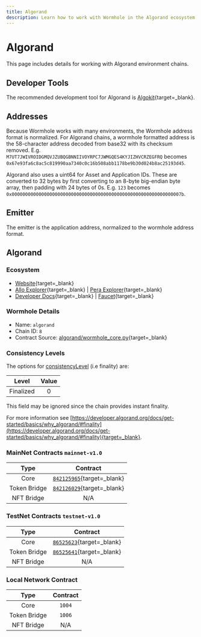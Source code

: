 ```yaml
---
title: Algorand
description: Learn how to work with Wormhole in the Algorand ecosystem with tools, address formats, contract details, and finality levels for a variety of environments.
---
```


# Algorand

This page includes details for working with Algorand environment chains.

## Developer Tools

The recommended development tool for Algorand is [Algokit](https://developer.algorand.org/docs/get-started/algokit/){target=_blank}.

## Addresses

Because Wormhole works with many environments, the Wormhole address format is normalized. For Algorand chains, a wormhole formatted address is the 58-character address decoded from base32 with its checksum removed. E.g. `M7UT7JWIVROIDGMQVJZUBQGBNNIIVOYRPC7JWMGQES4KYJIZHVCRZEGFRQ` becomes `0x67e93fa6c8ac5c819990aa7340c0c16b508abb1178be9b30d024b8ac25193d45`.

Algorand also uses a uint64 for Asset and Application IDs. These are converted to 32 bytes by first converting to an 8-byte big-endian byte array, then padding with 24 bytes of 0s. E.g. `123` becomes `0x000000000000000000000000000000000000000000000000000000000000007b`.

## Emitter 

The emitter is the application address, normalized to the wormhole address format. 

## Algorand

### Ecosystem

- [Website](https://algorand.com){target=_blank}
- [Allo Explorer](https://allo.info/){target=_blank} | [Pera Explorer](https://explorer.perawallet.app/){target=_blank}
- [Developer Docs](https://developer.algorand.org){target=_blank} | [Faucet](https://bank.testnet.algorand.network/){target=_blank}

### Wormhole Details

- Name: `algorand`
- Chain ID: `8`
- Contract Source: [algorand/wormhole_core.py](https://github.com/wormhole-foundation/wormhole/blob/main/algorand/wormhole_core.py){target=_blank}

### Consistency Levels

The options for [consistencyLevel](../../reference/components/core-contracts.md#consistencyLevel) (i.e finality) are:

|  Level   | Value |
|:--------:|:-----:|
| Finalized|   0   |

This field may be ignored since the chain provides instant finality.

For more information see [https://developer.algorand.org/docs/get-started/basics/why_algorand/#finality](https://developer.algorand.org/docs/get-started/basics/why_algorand/#finality){target=_blank}.

### MainNet Contracts `mainnet-v1.0`

|   Type       |                                 Contract                                  |
|:------------:|:------------------------------------------------------------------------:|
| Core         | [`842125965`](https://explorer.perawallet.app/application/842125965/){target=_blank} |
| Token Bridge | [`842126029`](https://explorer.perawallet.app/application/842126029/){target=_blank} |
| NFT Bridge   | N/A |

### TestNet Contracts `testnet-v1.0`

|   Type       |                                 Contract                                        |
|:------------:|:-------------------------------------------------------------------------------:|
| Core         | [`86525623`](https://testnet.explorer.perawallet.app/application/86525623/){target=_blank} |
| Token Bridge | [`86525641`](https://testnet.explorer.perawallet.app/application/86525641/){target=_blank} |
| NFT Bridge   | N/A |

### Local Network Contract

|   Type       | Contract |
|:------------:|:--------:|
| Core         | `1004`   |
| Token Bridge | `1006`   |
| NFT Bridge   | N/A  |